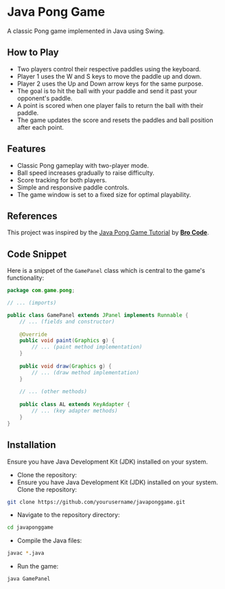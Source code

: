 # Java Pong Game

A classic Pong game implemented in Java using Swing.

## How to Play
- Two players control their respective paddles using the keyboard.
- Player 1 uses the W and S keys to move the paddle up and down.
- Player 2 uses the Up and Down arrow keys for the same purpose.
- The goal is to hit the ball with your paddle and send it past your opponent's paddle.
- A point is scored when one player fails to return the ball with their paddle.
- The game updates the score and resets the paddles and ball position after each point.

## Features
- Classic Pong gameplay with two-player mode.
- Ball speed increases gradually to raise difficulty.
- Score tracking for both players.
- Simple and responsive paddle controls.
- The game window is set to a fixed size for optimal playability.

## References
This project was inspired by the [Java Pong Game Tutorial](https://www.youtube.com/watch?v=oLirZqJFKPE) by **[Bro Code](https://www.youtube.com/@BroCodez)**.

## Code Snippet
Here is a snippet of the `GamePanel` class which is central to the game's functionality:
```java
package com.game.pong;

// ... (imports)

public class GamePanel extends JPanel implements Runnable {
    // ... (fields and constructor)
    
    @Override
    public void paint(Graphics g) {
        // ... (paint method implementation)
    }
    
    public void draw(Graphics g) {
        // ... (draw method implementation)
    }
    
    // ... (other methods)
    
    public class AL extends KeyAdapter {
        // ... (key adapter methods)
    }
}
```

## Installation
Ensure you have Java Development Kit (JDK) installed on your system.
- Clone the repository:
- Ensure you have Java Development Kit (JDK) installed on your system.
Clone the repository:
```bash
git clone https://github.com/yourusername/javaponggame.git
```
- Navigate to the repository directory:
```bash
cd javaponggame
```
- Compile the Java files:
```bash
javac *.java
```
- Run the game:
```bash
java GamePanel
```
